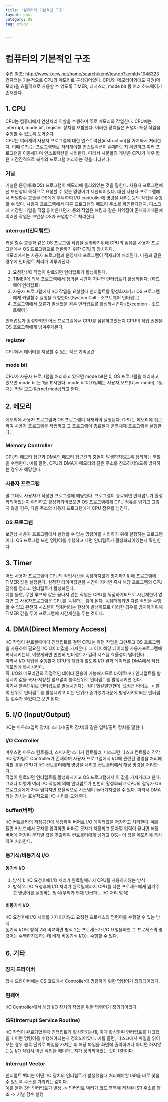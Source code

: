 ```yaml
---
title: '컴퓨터의 기본적인 구조'
layout: post
category: OS
tag: study


---
```

# 컴퓨터의 기본적인 구조
수업 참조: http://www.kocw.net/home/search/kemView.do?kemId=1046323   
컴퓨터는 기본적으로 CPU와 메모리로 구성되어있다. CPU와 메모리이외에도 자원(메모리)을 효율적으로 사용할 수 있도록 TIMER, 레지스터, mode bit 등 여러 하드웨어가 존재한다.

## 1. CPU
CPU는 컴퓨터에서 연산처리 역할을 수행하며 주로 메모리와 작업한다. 
CPU에는 interrupt, mode bit, register 장치를 포함한다. 이러한 장치들은 커널이 특정 작업을 수행할 수 있도록 도와준다.   
CPU는 여러개의 사용자 프로그램에 대한 인스트럭션(instruction)을 가져와서 처리한다. 이때 CPU는 프로그램별로 처리해야할 인스트럭션이 존재하는지 확인하고 여러 프로그램을 이동해가며
인스트럭션을 처리한다. 따라서 시분할의 개념은 CPU가 매우 짧은 시간간격으로 복수의 프로그램 처리하는 것을 나타낸다.

### 커널
커널은 운영체제(OS) 프로그램이 메모리에 올라와있는 것을 말한다. 사용자 프로그램에선 보안상의 목적으로 요청할 수 있는 명령어가 제한되어있다. 대신 사용자 프로그램에서
커널함수 호출을 OS에게 부탁하여 I/O controller에 명령을 내리는등의 작업을 수행할 수 있다. 
사용자 프로그램에서 다른 프로그램의 메모리 주소를 확인한다던지, 디스크에 저장된 파일을 직접 읽어온다던지 등의 작업은 해킹과 같은 취약점이 존재하기때문에
이러한 작업은 보안상 OS가 커널함수로 처리한다.

### interrupt(인터럽트)
커널 함수 호출과 같은 OS 프로그램 작업을 실행하기위해 CPU의 점유를 사용자 프로그램에서 OS 프로그램으로 전환하기 위한 CPU의 장치이다.   
메모리에서는 사용자 프로그램과 운영체제 프로그램이 적재되어 처리된다. 다음과 같은 경우에 인터럽트 처리가 이루어진다.

1. 요청한 I/O 작업이 완료되면 인터럽트가 활성화된다. 
2. TIMER에 의해 프로그램에서 정의된 시간이 지나면 인터럽트가 활성화된다. (하드웨어 인터럽트)
3. 사용자 프로그램에서 I/O 작업을 요청할때 인터럽트를 활성화시키고 OS 프로그램에게 커널함수 실행을 요청한다.(System Call - 소프트웨어 인터럽트)
4. 프로그램에서 오류가 발생했을 경우 인터럽트를 활성화시킨다.(Exception - 소프트웨어 )

인터럽트가 활성화되면 어느 프로그램에서 CPU를 점유하고있든지 CPU의 작업 권한을 OS 프로그램에게 넘겨주게된다.

### register
CPU에서 데이터를 저장할 수 있는 작은 기억공간

### mode bit
CPU가 사용자 프로그램을 처리하고 있으면 mode bit은 0, OS 프로그램을 처리하고 있으면 mode bit은 1을 표시한다.
mode bit이 0일때는 사용자 모드(User mode), 1일때는 커널 모드(Kernel mode)라고 한다. 

## 2. 메모리
메모리에 사용자 프로그램과 OS 프로그램이 적재되어 실행된다. CPU는 메모리에 접근하여 사용자 프로그램을 작업하고 그 프로그램이 종료될때 운영체제 프로그램을 실행한다.
### Memory Controller
CPU의 메모리 접근과 DMA의 메모리 접근간의 충돌이 발생하지않도록 정리하는 역할을 수행한다. 예를 들면, CPU와 DMA가 메모리의 같은 주소를 참조하지않도록 방지하는 경우가 해당한다.
### 사용자 프로그램
말 그대로 사용자가 작성한 프로그램에 해당한다. 프로그램이 종료되면 인터럽트가 활성화되어있는지 확인하고 활성화되어있으면 OS 프로그램에게 CPU 점유를 넘기고 그렇지 않을 경우, 
다음 주소의 사용자 프로그램에게 CPU 점유를 넘긴다.
### OS 프로그램
보안상 사용자 프로그램에서 실행할 수 없는 명령어를 처리하기 위해 실행하는 프로그램이다. OS 프로그램 또한 명령어를 수행하고 나면 인터럽트가 활성화되어있는지 확인한다.


## 3. Timer
어느 사용자 프로그램이 CPU의 작업시간을 독점하지않게 방지하기위해 프로그램에 TIMER 값을 설정한다. 설정한 타이머값만큼 시간이 지나면 즉시 해당 프로그램의 CPU 점유를 멈추고
인터럽트가 활성화된다.   
예를 들면, 무한 루프와 같은 끝나지 않는 작업은 CPU를 독점하게되므로 시간제한이 없다면 그 사용자프로그램은 CPU를 독점하는 셈이 된다. 독점하게되면 다른 작업을 수행할 수 없고
완전히 시스템이 멈춰버리는 현상이 발생하므로 이러한 경우를 방지하기위해 TIMER 값을 두어 프로그램에 시간제한을 두는 것이다.

## 4. DMA(Direct Memory Access)
I/O 작업이 완료될때마다 인터럽트를 걸면 CPU는 하던 작업을 그만두고 OS 프로그램을 사용하여 필요한 I/O 데이터값을 가져온다. 그 이후 해당 데이터를 사용자프로그램에 복사시키는데,
이렇게되면 빈번히 인터럽트가 걸려 시스템 효율성이 떨어진다.    
따라서 I/O 작업을 수행할때 CPU의 개입이 없도록 I/O 결과 데이터를 DMA에서 직접 메모리에 복사시킨다.    
즉, I/O와 메모리간의 직접적인 데이터 전송이 가능해지므로 바이트마다 인터럽트를 발생시켜 값을 복사-저장할 필요없이 블록단위로 인터럽트를 발생시키면 된다.   
여기서 블록단위로 인터럽트를 발생시킨다는 점이 헷갈릴만한데, 요점은 바이트 -> 블록 단위로 인터럽트를 발생시키고 이는 단위가 증가했기때문에 발생시켜야되는 인터럽트 횟수가
줄었다고 보면 된다.

## 5. I/O (Input/Output)
I/O는 마우스(입력 장치), 스피커(출력 장치)와 같은 입력/출력 장치를 말한다.
### I/O Controller
마우스면 마우스 컨트롤러, 스피커면 스피커 컨트롤러, 디스크면 디스크 컨트롤러 각각 I/O 장치별로 Controller가 존재하며 사용자 프로그램에서 I/O에 관련된 명령을 처리해야할 경우
CPU가 I/O 컨트롤러에게 명령을 내리고 컨트롤러에서 해당 명령을 처리한다.    
작업이 완료되면 인터럽트를 활성화시키고 OS 프로그램에서 이 값을 가져가라고 한다.
그러나 이렇게 여러 I/O 작업에 의해 인터럽트가 빈번히 활성화되고 CPU의 점유가 OS 프로그램에게 자주 넘겨지면 효율적으로 시스템이 돌아가지않을 수 있다. 따라서 DMA라는 장치는 
효율적으로 I/O 처리를 도와준다.

### buffer(버퍼)
I/O 컨트롤러의 저장공간에 해당하며 버퍼로 I/O 데이터값을 저장하고 처리한다. 예를 들면 키보드에서 문자를 입력하면 버퍼로 문자가 저장되고 문자열 입력이 끝나면 해당 버퍼에 저장된
문자열 값을 추출하여 컨트롤러에게 넘기고 OS는 이 값을 메모리에 복사하여 처리한다.

### 동기식/비동기식 I/O
#### 동기식 I/O
1. 방식 1: I/O 요청후에 I/O 처리가 완료될때까지 CPU를 사용하지않는 방식
2. 방식 2: I/O 요청후에 I/O 처리가 완료될때까지 CPU를 다른 프로세스에게 넘겨주고 명령어를 실행하는 방식(우리가 현재 언급하는 I/O 처리 방식)
#### 비동기식 I/O
I/O 요청후에 I/O 처리를 기다리지않고 요청한 프로세스의 명령어를 수행할 수 있는 방식   
동기식 I/O의 방식 2와 비교하면 방식 2는 프로세스가 I/O 요청을하면 그 프로세스의 명령어는 수행하지못하는데 비해 비동기식 I/O는 수행할 수 있다.


## 6. 기타
### 장치 드라이버
장치 드라이버에는 OS 코드에서 Controller에 명령하기 위한 명령어가 정의되어있다. 

### 펌웨어
I/O Controller에서 해당 I/O 장치의 작업을 위한 명령어가 정의되어있다.

### ISR(Interrupt Service Routine)
I/O 작업이 완료되었을때 인터럽트가 활성화되는데, 이때 활성화된 인터럽트를 체크했을때 어떤 명령어를 수행해야되는지 정의되어있다. 예를 들면, 디스크에서 파일을 읽어오는 경우
블록 단위로 파일을 가져온 후 해당 파일을 화면에 출력하거나 아니면 하지않는등 I/O 작업시 어떤 작업을 해야하는지가 정의되어있는 것이 ISR이다.

### Interrupt Vector
인터럽트 벡터는 어떤 I/O 장치의 인터럽트가 발생했을때 처리해야할 ISR을 바로 찾을 수 있도록 주소를 가리키는 값이다.   
예를 들어 3번 인터럽트가 발생 -> 인터럽트 벡터가 코드 영역에 저장된 ISR 주소를 참조 -> 커널 함수 실행